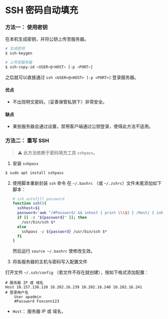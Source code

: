 # SSH 密码自动填充

### 方法一： 使用密钥

在本机生成密钥，并将公钥上传至服务器。

```sh
# 生成密钥
$ ssh-keygen

# 上传至服务器
$ ssh-copy-id <USER>@<HOST> [-p <PORT>]
```
之后就可以直接通过 `ssh <USER>@<HOST> [-p <PORT>]` 登录服务器。

#### 优点

- 不出现明文密码，（妥善保管私钥下）非常安全。

#### 缺点 

- 某些服务器会通过设置，禁用客户端通过公钥登录，使得此方法不适用。

### 方法二： 重写 SSH

> :warning: 此方法依赖于密码填充工具 `sshpass`。

1.  安装 `sshpass`

```sh
$ sudo apt install sshpass
```

2. 使用脚本重新封装 `ssh` 命令
在 `~/.bashrc` （或 `~/.zshrc`）文件末尾添加如下脚本：

	```sh
	# ssh autofill password
	function ssh(){
	  sshhost=$1
	  password=`awk "/#Password/ && inhost { print \\\$2 } /Host/ { inhost=0 } /Host.*?${sshhost}/ { inhost=1 }" ~/.ssh/config`
	  if [[ -z "${password}" ]]; then
	    /usr/bin/ssh $*
	  else
	    sshpass -p ${password} /usr/bin/ssh $*
	  fi
	}
	```
	
	然后运行 `source ~/.bashrc` 使修改生效。
	
3. 将各服务器的主机与密码写入配置文件

打开文件 `~/.ssh/config` （若文件不存在就创建），按如下格式添加配置：

```
# 服务器 IP 或 域名
Host 10.157.138.120 10.202.16.239 10.202.16.240 10.202.16.241
# 登录用户名
    User apadmin
    #Password Foxconn123
```

- `Host`： 服务器 IP 或 域名，
<!--stackedit_data:
eyJoaXN0b3J5IjpbMTc0Mjc5MzAzOF19
-->